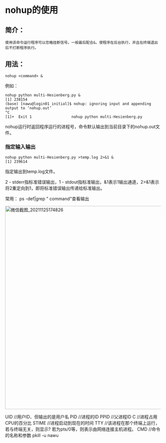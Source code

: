 # nohup的使用
## 简介：
```
使用该命令运行程序可以忽略挂断信号。一般最后配合&，使程序在后台执行，并且在终端退出后不打断程序执行。
```
## 用法：
```
nohup <command> &
```
例如：
```
nohup python multi-Hesienberg.py &
[1] 238154
(base) [nawu@login01 initial]$ nohup: ignoring input and appending output to ‘nohup.out’
^C
[1]+  Exit 1                  nohup python multi-Hesienberg.py

```
nohup运行时返回程序运行的进程号，命令默认输出到当前目录下的nohup.out文件。
### 指定输入输出
```
nohup python multi-Hesienberg.py >temp.log 2>&1 &
[1] 239614

```
指定输出到temp.log文件。

2 - stderr指标准错误输出，1 - stdout指标准输出，&1表示1输出通道，2>&1表示将2重定向到1，即将标准错误输出传递给标准输出。

常用：
ps -def|grep " command"查看输出

<img width="657" alt="微信截图_20211125174826" src="https://user-images.githubusercontent.com/76439954/143418567-f6d07a30-a670-4fee-b7b6-40904afb2707.png">




UID     //用户ID、但输出的是用户名
PID     //进程的ID
PPID    //父进程ID
C       //进程占用CPU的百分比
STIME   //进程启动到现在的时间
TTY     //该进程在那个终端上运行，若与终端无关，则显示? 若为pts/0等，则表示由网络连接主机进程。
CMD     //命令的名称和参数
pkill -u nawu
